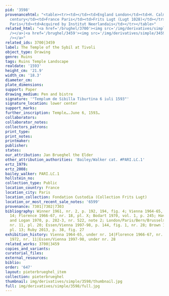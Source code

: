 ```yaml
---
pid: '3598'
provenancehtml: "<table><tr><td></td><td>England London</td><td>H. Calmann</td></tr><tr><td>20th
  century</td><td>France Paris</td><td>Frits Lugt (Lugt 1028)</td></tr><tr><td>1953</td><td>France
  Paris</td><td>Acquired by Institut Neerlandais</td></tr></table>"
related_html: "<a href='/brughel/3700'><img src='/img/derivatives/simple/3700/thumbnail.jpg'
  /></a>|<a href='/brughel/3459'><img src='/img/derivatives/simple/3459/thumbnail.jpg'
  /></a>"
related_ids: 3700|3459
label: The Temple of the Sybil at Tivoli
object_type: Drawing
genre: Ruins
tags: Ruins Temple Landscape
realdate: '1593'
height_cm: '21.9'
width_cm: '18.3'
diameter_cm:
plate_dimensions:
support: Paper
drawing_medium: Pen and bistre
signature: '"Templum de Sibilla Tiburtina 6 iuli 1593"'
signature_location: lower center
support_marks:
further_inscription: Temple….June 6, 1593…
collaborators:
collaborator_notes:
collectors_patrons:
print_type:
print_notes:
printmaker:
publisher:
states:
our_attribution: Jan Brueghel the Elder
other_attribution_authorities: 'Bailey/Walker cat. #PARI.LC.1'
ertz_1979:
ertz_2008:
bailey_walker: PARI.LC.1
hollstein_no:
collection_type: Public
location_country: France
location_city: Paris
location_collection: Fondation Custodia (Collection Frits Lugt)
location_or_most_recent_sale_notes: '6599'
provenance: 7301|7302|7303
bibliography: Winner 1961, nr. 2, p. 192, 194, fig. 4; Vienna 1964-65, p. 32, nr.
  14; Florence 1966-67, nr. 18, pl. X; Bodart 1970, vol. 1, p. 245; Haverkamp-Begemann
  and Logan 1970, p. 282-3, nr. 522, note 2; London/Paris/Bern/Brussels 1972, p. 14-5,
  nr. 11, pl. 20; Essen/Vienna 1997-98, p. 144, fig. 1, nr. 28; Brown 1982, p. 370,
  pl. 13; Ruby 2013, p. 38, fig. 27
exhibition_history: Vienna 1964-65, under nr. 14|Florence 1966-67, nr. 18|London/Paris/Bern/Brussels
  1972, nr. 11|Essen/Vienna 1997-98, under nr. 28
related_works: 3700|3459
copies_and_variants:
curatorial_files:
external_resources:
biblio:
order: '647'
layout: pieterbrueghel_item
collection: pieterbrueghel
thumbnail: img/derivatives/simple/3598/thumbnail.jpg
full: img/derivatives/simple/3598/full.jpg
---
```

